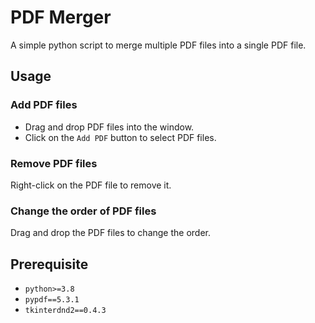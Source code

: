 # PDF Merger
A simple python script to merge multiple PDF files into a single PDF file.

## Usage

### Add PDF files
- Drag and drop PDF files into the window.
- Click on the `Add PDF` button to select PDF files.

### Remove PDF files
Right-click on the PDF file to remove it.

### Change the order of PDF files
Drag and drop the PDF files to change the order.

## Prerequisite
- `python>=3.8`
- `pypdf==5.3.1`
- `tkinterdnd2==0.4.3`